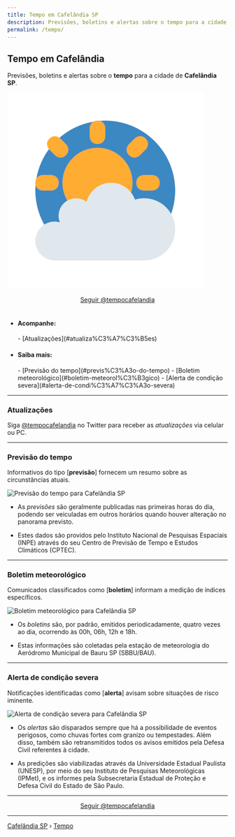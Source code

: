 ```yaml
---
title: Tempo em Cafelândia SP
description: Previsões, boletins e alertas sobre o tempo para a cidade de Cafelândia-SP. 
permalink: /tempo/
---
```


## Tempo em Cafelândia
Previsões, boletins e alertas sobre o __tempo__ para a cidade de __Cafelândia SP__.

![Tempo em Cafelândia SP](tempocafelandia-1810.png)

<center><a href="https://twitter.com/tempocafelandia?ref_src=twsrc%5Etfw" class="twitter-follow-button" data-show-count="false" data-size="large" rel="noopener nofollow">Seguir @tempocafelandia</a></center>

<br>

- <h4>Acompanhe:</h4>
  - [Atualizações](#atualiza%C3%A7%C3%B5es)
- <h4>Saiba mais:</h4>
  - [Previsão do tempo](#previs%C3%A3o-do-tempo)
  - [Boletim meteorológico](#boletim-meteorol%C3%B3gico)
  - [Alerta de condição severa](#alerta-de-condi%C3%A7%C3%A3o-severa)

---

### Atualizações

Siga <a rel="noopener" target="_blank" href="https://twitter.com/tempocafelandia">@tempocafelandia</a> no Twitter para receber as _atualizações_ via celular ou PC.

---

### Previsão do tempo
Informativos do tipo [__previsão__] fornecem um resumo sobre as circunstâncias atuais.

![Previsão do tempo para Cafelândia SP](https://www.cafelandia.net/media/previsao-tempo-cafelandia-sp.png)

- As _previsões_ são geralmente publicadas nas primeiras horas do dia, podendo ser veiculadas em outros horários quando houver alteração no panorama previsto.

- Estes dados são providos pelo Instituto Nacional de Pesquisas Espaciais (INPE) através do seu Centro de Previsão de Tempo e Estudos Climáticos (CPTEC).

---

### Boletim meteorológico
Comunicados classificados como [__boletim__] informam a medição de índices específicos.

![Boletim meteorológico para Cafelândia SP](https://www.cafelandia.net/media/boletim-tempo-cafelandia-sp.png)

- Os _boletins_ são, por padrão, emitidos periodicadamente, quatro vezes ao dia, ocorrendo às 00h, 06h, 12h e 18h.

- Estas informações são coletadas pela estação de meteorologia do Aeródromo Municipal de Bauru SP (SBBU/BAU).

---

### Alerta de condição severa
Notificações identificadas como [__alerta__] avisam sobre situações de risco iminente. 

![Alerta de condição severa para Cafelândia SP](https://www.cafelandia.net/media/alerta-tempo-cafelandia-sp.png)

- Os _alertas_ são disparados sempre que há a possibilidade de eventos perigosos, como chuvas fortes com granizo ou tempestades. Além disso, também são retransmitidos todos os avisos emitidos pela Defesa Civil referentes à cidade.

- As predições são viabilizadas através da Universidade Estadual Paulista (UNESP), por meio do seu Instituto de Pesquisas Meteorológicas (IPMet), e os informes pela Subsecretaria Estadual de Proteção e Defesa Civil do Estado de São Paulo.

---

<center><a href="https://twitter.com/tempocafelandia?ref_src=twsrc%5Etfw" class="twitter-follow-button" data-show-count="false" data-size="large" rel="noopener nofollow">Seguir @tempocafelandia</a></center>

---

[Cafelândia SP](https://www.cafelandia.net/) › [Tempo](https://www.cafelandia.net/tempo/)

<script async src="https://platform.twitter.com/widgets.js" charset="utf-8"></script>
